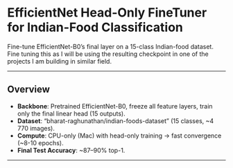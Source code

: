 # EfficientNet Head-Only FineTuner for Indian-Food Classification

Fine-tune EfficientNet-B0’s final layer on a 15-class Indian-food dataset. Fine tuning this as I will be using the resulting checkpoint in one of the projects I am building in similar field.

---

## Overview

- **Backbone**: Pretrained EfficientNet-B0, freeze all feature layers, train only the final linear head (15 outputs).  
- **Dataset**: “bharat-raghunathan/indian-foods-dataset” (15 classes, ~4 770 images).  
- **Compute**: CPU-only (Mac) with head-only training → fast convergence (~8-10 epochs).  
- **Final Test Accuracy**: ~87–90% top-1.

---
